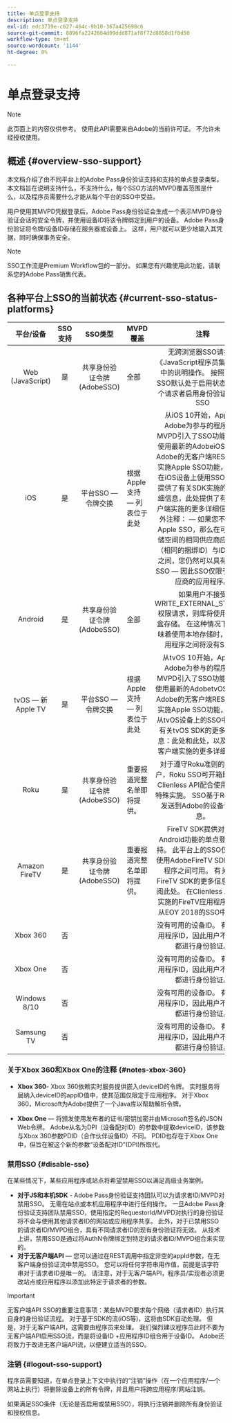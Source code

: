 ```yaml
---
title: 单点登录支持
description: 单点登录支持
exl-id: edc3719e-c627-464c-9b10-367a425698c6
source-git-commit: 8896fa2242664d09ddd871af8f72d8858d1f0d50
workflow-type: tm+mt
source-wordcount: '1144'
ht-degree: 0%

---
```


# 单点登录支持

>[!NOTE]
>
>此页面上的内容仅供参考。 使用此API需要来自Adobe的当前许可证。 不允许未经授权使用。

## 概述 {#overview-sso-support}

本文档介绍了由不同平台上的Adobe Pass身份验证支持和支持的单点登录类型。 本文档旨在说明支持什么，不支持什么，每个SSO方法的MVPD覆盖范围是什么，以及程序员需要什么才能从每个平台的SSO中受益。

用户使用其MVPD凭据登录后，Adobe Pass身份验证会生成一个表示MVPD身份验证会话的安全令牌，并使用设备ID将该令牌绑定到用户的设备。 Adobe Pass身份验证将令牌/设备ID存储在服务器或设备上。 这样，用户就可以更少地输入其凭据，同时确保事务安全。

>[!NOTE]
>
>SSO工作流是Premium Workflow包的一部分。 如果您有兴趣使用此功能，请联系您的Adobe Pass销售代表。

## 各种平台上SSO的当前状态 {#current-sso-status-platforms}

| 平台/设备 | SSO支持 | SSO类型 | MVPD覆盖 | 注释 |
|:-------------------:|:-----------:|:---------------------------------------:|-----------------------------------------------------|:--------------------------------------------------------------------------------------------------------------------------------------------------------------------------------------------------------------------------------------------------------------------------------------------------------------------------------------------------------------------------------------------------------------------------------------------------------------------------------------------------------------------------------------------------------------------------------------------------:|
| Web (JavaScript) | 是 | 共享身份验证令牌(AdobeSSO) | 全部 | 无跨浏览器SSO请按照《JavaScript程序员集成指南》中的说明操作。 按照说明，SSO默认处于启用状态。  为每个请求者启用身份验证会中断SSO |
| iOS | 是 | 平台SSO — 令牌交换 | 根据Apple支持 — 列表位于此处 | 从iOS 10开始，Apple和Adobe为参与的程序员和MVPD引入了SSO功能。 通过使用最新的AdobeiOS SDK或Adobe的无客户端REST API并实施Apple SSO功能，您可以在iOS设备上使用SSO。 此处提供了有关SDK实施的更多详细信息，此处提供了有关无客户端实施的更多详细信息。 额外注释： — 如果您不想使用Apple SSO，那么在可共享存储空间的相同供应商应用程序（相同的捆绑ID）与ID (IDFV)之间，您仍然可以具有有限的SSO — 因此SSO仅限于相同供应商的应用程序。 |
| Android | 是 | 共享身份验证令牌(AdobeSSO) | 全部 | 如果用户不接受WRITE_EXTERNAL_STORAGE权限请求，则库将使用本地沙盒存储。 在这种情况下，这意味着使用本地存储时，不同应用程序之间将没有SSO。 |
| tvOS — 新Apple TV | 是 | 平台SSO — 令牌交换 | 根据Apple支持 — 列表位于此处 | 从tvOS 10开始，Apple和Adobe为参与的程序员和MVPD引入了SSO功能。 通过使用最新的AdobetvOS SDK或Adobe的无客户端REST API并实施Apple SSO功能，您可以从tvOS设备上的SSO中受益。 有关tvOS SDK的更多详细信息：此处和此处，以及有关无客户端实施的更多详细信息。 |
| Roku | 是 | 共享身份验证令牌(AdobeSSO) | 重要报道完整名单即将提供。 | 对于遵守Roku准则的所有客户，Roku SSO可开箱即用地与Clienless API配合使用，无需特殊实施。 SSO基于Roku安全发送到Adobe的设备识别信息。 |
| Amazon FireTV | 是 | 共享身份验证令牌(AdobeSSO) | 重要报道完整名单即将提供。 | FireTV SDK提供对基于Android功能的单点登录的支持。 此平台上的SSO仅在当前使用AdobeFireTV SDK的应用程序之间可用。 有关新的FireTV SDK的更多信息，请参阅此处。 在Clienless API之上实施的FireTV应用程序将能够从EOY 2018的SSO中受益。 |
| Xbox 360 | 否 |                                         |                                                     | 没有可用的设备ID。 有一个应用程序ID，因此用户不必每次都进行身份验证。 |
| Xbox One | 否 |                                         |                                                     | 没有可用的设备ID。 有一个应用程序ID，因此用户不必每次都进行身份验证。 |
| Windows 8/10 | 否 |                                         |                                                     | 没有可用的设备ID。 有一个应用程序ID，因此用户不必每次都进行身份验证。 |
| Samsung TV | 否 |                                         |                                                     | 没有可用的设备ID。 有一个应用程序ID，因此用户不必每次都进行身份验证。 |

### 关于Xbox 360和Xbox One的注释 {#notes-xbox-360}

* **Xbox 360**- Xbox 360依赖实时服务提供嵌入deviceID的令牌。 实时服务将层纳入deviceID的appID值中，使其范围仅限定于应用程序。 对于Xbox 360，Microsoft为Adobe提供了一个Java库以帮助解析令牌。

* **Xbox One** — 将颁发使用发布者的证书/密钥加密并由Microsoft签名的JSON Web令牌。 Adobe从名为DPI（设备配对ID）的参数中提取deviceID，该参数与Xbox 360参数PDID（合作伙伴设备ID）不同。 PDID也存在于Xbox One中，但旨在被这个新的参数“设备配对ID”(DPI)所取代。


### 禁用SSO {#disable-sso}

在某些情况下，某些应用程序或站点将希望禁用SSO以满足高级业务案例。

* **对于JS和本机SDK** - Adobe Pass身份验证支持团队可以为请求者ID/MVPD对禁用SSO。 无需在站点或本机应用程序中进行任何操作。  一旦Adobe Pass身份验证支持团队禁用SSO，使用指定的RequestorId/MVPD对执行的身份验证将不会与使用其他请求者ID的网站或应用程序共享。 此外，对于已禁用SSO的请求者ID/MVPD组合，具有不同请求者ID的现有身份验证将无效。 从技术上讲，禁用SSO是通过将AuthN令牌绑定到特定的请求者ID/MVPD组合来实现的。
* **对于无客户端API** — 您可以通过在REST调用中指定非空的appId参数，在无客户端身份验证流中禁用SSO。 您可以将任何字符串用作值，前提是该字符串对于请求者ID是唯一的。 请注意，对于无客户端API，程序员/实现者必须更改站点或应用程序以添加此特定于请求者的参数。

>[!IMPORTANT]
>
>无客户端API SSO的重要注意事项：某些MVPD要求每个网络（请求者ID）执行其自身的身份验证流程。 对于基于SDK的流(iOS等)，这将由SDK自动处理。 但是，对于无客户端API，这需要由程序员来处理。 我们强烈建议程序员此时不要为无客户端API启用SSO流，而是将设备ID +应用程序ID组合用于设备ID。 Adobe还将致力于改进无客户端API流，以便建立适当的SSO。

### 注销 {#logout-sso-support}

程序员需要知道，在单点登录上下文中执行的“注销”操作（在一个应用程序/一个网站上执行）将删除设备上的所有令牌，并且用户将跨应用程序/网站注销。

如果满足SSO条件（无论是否启用或禁用SSO），将执行注销并删除所有身份验证和授权信息。
